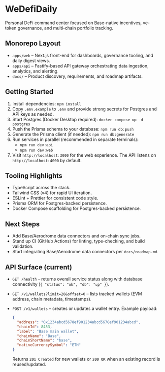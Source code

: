 # WeDefiDaily

Personal DeFi command center focused on Base-native incentives, ve-token governance, and multi-chain portfolio tracking.

## Monorepo Layout
- `apps/web` – Next.js front-end for dashboards, governance tooling, and daily digest views.
- `apps/api` – Fastify-based API gateway orchestrating data ingestion, analytics, and alerting.
- `docs/` – Product discovery, requirements, and roadmap artifacts.

## Getting Started
1. Install dependencies: `npm install`
2. Copy `.env.example` to `.env` and provide strong secrets for Postgres and API keys as needed.
3. Start Postgres (Docker Desktop required): `docker compose up -d postgres`
4. Push the Prisma schema to your database: `npm run db:push`
5. Generate the Prisma client (if needed): `npm run db:generate`
6. Run services in parallel (recommended in separate terminals):
   - `npm run dev:api`
   - `npm run dev:web`
7. Visit `http://localhost:3000` for the web experience. The API listens on `http://localhost:4000` by default.

## Tooling Highlights
- TypeScript across the stack.
- Tailwind CSS (v4) for rapid UI iteration.
- ESLint + Prettier for consistent code style.
- Prisma ORM for Postgres-backed persistence.
- Docker Compose scaffolding for Postgres-backed persistence.

## Next Steps
- Add Base/Aerodrome data connectors and on-chain sync jobs.
- Stand up CI (GitHub Actions) for linting, type-checking, and build validation.
- Start integrating Base/Aerodrome data connectors per `docs/roadmap.md`.

## API Surface (current)

- `GET /health` – returns overall service status along with database connectivity (`{ "status": "ok", "db": "up" }`).
- `GET /v1/wallets?limit=20&offset=0` – lists tracked wallets (EVM address, chain metadata, timestamps).
- `POST /v1/wallets` – creates or updates a wallet entry. Example payload:

  ```json
  {
    "address": "0x1234abcd5678ef901234abcd5678ef901234abcd",
    "chainId": 8453,
    "label": "Base main wallet",
    "chainName": "Base",
    "chainShortName": "base",
    "nativeCurrencySymbol": "ETH"
  }
  ```

  Returns `201 Created` for new wallets or `200 OK` when an existing record is reused/updated.
